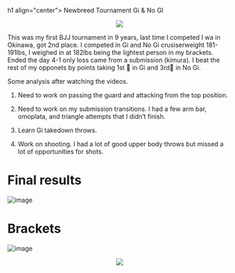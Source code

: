 
h1 align="center"> Newbreed Tournament Gi & No GI</h1>
<p align="center">
 <img src="https://user-images.githubusercontent.com/74512335/141805783-ffede77a-05e1-48af-ad18-91d5de6b8602.PNG") />
 </p>       

This was my first BJJ tournament in 9 years, last time I competed I wa in Okinawa, got 2nd place. I competed in Gi and No Gi crusiserweight 181-191lbs, I weighed in at 182lbs being the lightest person in my brackets. Ended the day 4-1 only loss came from a submission (kimura). I beat the rest of my opponets by points taking 1st 🥇 in Gi and 3rd🥉 in No Gi. 

Some analysis after watching the videos.

1. Need to work on passing the guard and attacking from the top position.

2. Need to work on my submission transitions. I had a few arm bar, omoplata, and triangle attempts that I didn’t finish.

3. Learn Gi takedown throws.

4. Work on shooting. I had a lot of good upper body throws but missed a lot of opportunities for shots.

# Final results
![image](https://user-images.githubusercontent.com/74512335/141808965-462d8b82-3c26-436f-820e-cf75e4a9742d.png)

# Brackets
![image](https://user-images.githubusercontent.com/74512335/141808280-b05a523f-3368-4146-b7d6-90f98ec892e0.png)

<p align="center">
<img src="https://user-images.githubusercontent.com/74512335/141808477-36e917b9-cd8f-4469-b437-f62551d29855.png") />
 </p> 
